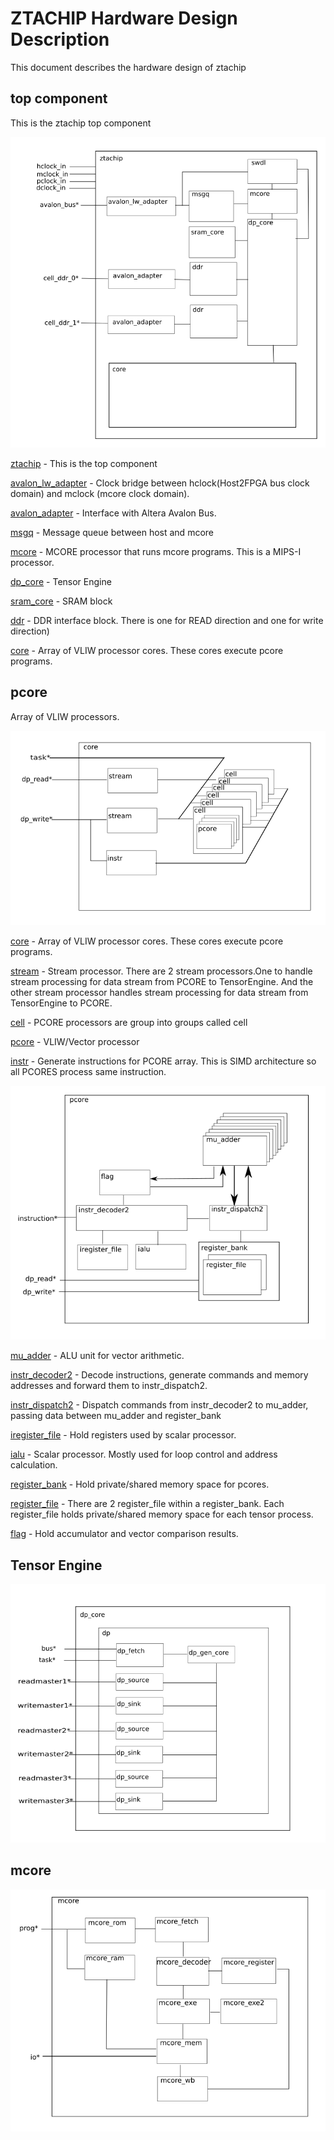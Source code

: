 # ZTACHIP Hardware Design Description

This document describes the hardware design of ztachip

## top component

This is the ztachip top component

![top](images/top.png)

[ztachip](https://github.com/ztachip/ztachip/blob/master/hardware/HDL/top/ztachip.vhd) - This is the top component

[avalon_lw_adapter](https://github.com/ztachip/ztachip/blob/master/hardware/HDL/top/avalon_lw_adapter.vhd) - Clock bridge between hclock(Host2FPGA bus clock domain) and mclock (mcore clock domain).

[avalon_adapter](https://github.com/ztachip/ztachip/blob/master/hardware/HDL/top/avalon_adapter.vhd) - Interface with Altera Avalon Bus.

[msgq](https://github.com/ztachip/ztachip/blob/master/hardware/HDL/top/msgq.vhd) - Message queue between host and mcore

[mcore](https://github.com/ztachip/ztachip/blob/master/hardware/HDL/mcore/mcore.vhd) - MCORE processor that runs mcore programs. This is a MIPS-I processor.

[dp_core](https://github.com/ztachip/ztachip/blob/master/hardware/HDL/dp/dp_core.vhd) - Tensor Engine

[sram_core](https://github.com/ztachip/ztachip/blob/master/hardware/HDL/top/sram_core.vhd) - SRAM block

[ddr](https://github.com/ztachip/ztachip/blob/master/hardware/HDL/top/ddr.vhd) - DDR interface block. There is one for READ direction and one for write direction)

[core](https://github.com/ztachip/ztachip/blob/master/hardware/HDL/pcore/core.vhd) - Array of VLIW processor cores. These cores execute pcore programs.

## pcore 

Array of VLIW processors.

![core](images/core.png)

[core](https://github.com/ztachip/ztachip/blob/master/hardware/HDL/pcore/core.vhd) - Array of VLIW processor cores. These cores execute pcore programs.

[stream](https://github.com/ztachip/ztachip/blob/master/hardware/HDL/pcore/stream.vhd) - Stream processor. There are 2 stream processors.One to handle stream processing for data stream from PCORE to TensorEngine. And the other stream processor handles stream processing for data stream from TensorEngine to PCORE.

[cell](https://github.com/ztachip/ztachip/blob/master/hardware/HDL/top/cell.vhd) - PCORE processors are group into groups called cell

 
[pcore](https://github.com/ztachip/ztachip/blob/master/hardware/HDL/pcore/pcore.vhd) - VLIW/Vector processor 


[instr](https://github.com/ztachip/ztachip/blob/master/hardware/HDL/pcore/instr.vhd) - Generate instructions for PCORE array. This is SIMD architecture so all PCORES process same instruction. 


![pcore](images/pcore.png)


[mu_adder](https://github.com/ztachip/ztachip/blob/master/hardware/HDL/alu/imu.vhd) - ALU unit for vector arithmetic. 

[instr_decoder2](https://github.com/ztachip/ztachip/blob/master/hardware/HDL/pcore/instr_decoder2.vhd) - Decode instructions, generate commands and memory addresses and forward them to instr_dispatch2. 

[instr_dispatch2](https://github.com/ztachip/ztachip/blob/master/hardware/HDL/pcore/instr_dispatch2.vhd) - Dispatch commands from instr_decoder2 to mu_adder, passing data between mu_adder and register_bank

[iregister_file](https://github.com/ztachip/ztachip/blob/master/hardware/HDL/ialu/iregister_file.vhd) - Hold registers used by scalar processor. 

[ialu](https://github.com/ztachip/ztachip/blob/master/hardware/HDL/ialu/ialu.vhd) - Scalar processor. Mostly used for loop control and address calculation. 

[register_bank](https://github.com/ztachip/ztachip/blob/master/hardware/HDL/pcore/register_bank.vhd) - Hold private/shared memory space for pcores. 

[register_file](https://github.com/ztachip/ztachip/blob/master/hardware/HDL/pcore/register_file.vhd) - There are 2 register_file within a register_bank. Each register_file holds private/shared memory space for each tensor process. 

[flag](https://github.com/ztachip/ztachip/blob/master/hardware/HDL/pcore/flag.vhd) - Hold accumulator and vector comparison results. 

## Tensor Engine

![tensor engine](images/dp_core.png)

## mcore 

![mcore](images/mcore.png)


